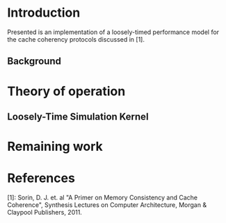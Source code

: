 # Introduction

Presented is an implementation of a loosely-timed performance model
for the cache coherency protocols discussed in [1].

## Background

# Theory of operation

## Loosely-Time Simulation Kernel

# Remaining work

# References

[1]: Sorin, D. J. et. al "A Primer on Memory Consistency and Cache Coherence", Synthesis Lectures on Computer Architecture, Morgan & Claypool Publishers, 2011.
